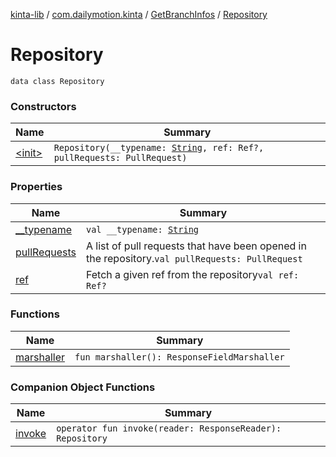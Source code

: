 [kinta-lib](../../../index.md) / [com.dailymotion.kinta](../../index.md) / [GetBranchInfos](../index.md) / [Repository](./index.md)

# Repository

`data class Repository`

### Constructors

| Name | Summary |
|---|---|
| [&lt;init&gt;](-init-.md) | `Repository(__typename: `[`String`](https://kotlinlang.org/api/latest/jvm/stdlib/kotlin/-string/index.html)`, ref: Ref?, pullRequests: PullRequest)` |

### Properties

| Name | Summary |
|---|---|
| [__typename](__typename.md) | `val __typename: `[`String`](https://kotlinlang.org/api/latest/jvm/stdlib/kotlin/-string/index.html) |
| [pullRequests](pull-requests.md) | A list of pull requests that have been opened in the repository.`val pullRequests: PullRequest` |
| [ref](ref.md) | Fetch a given ref from the repository`val ref: Ref?` |

### Functions

| Name | Summary |
|---|---|
| [marshaller](marshaller.md) | `fun marshaller(): ResponseFieldMarshaller` |

### Companion Object Functions

| Name | Summary |
|---|---|
| [invoke](invoke.md) | `operator fun invoke(reader: ResponseReader): Repository` |
